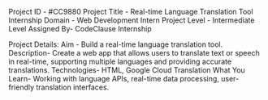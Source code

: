 Project ID - #CC9880
Project Title - Real-time Language Translation Tool
Internship Domain - Web Development Intern
Project Level - Intermediate Level
Assigned By- CodeClause Internship

Project Details:
Aim -
Build a real-time language translation tool.
Description-
Create a web app that allows users to translate text or speech in real-time,
supporting multiple languages and providing accurate translations.
Technologies-
HTML, Google Cloud Translation
What You Learn-
Working with language APIs, real-time data processing, user-friendly translation
interfaces.
